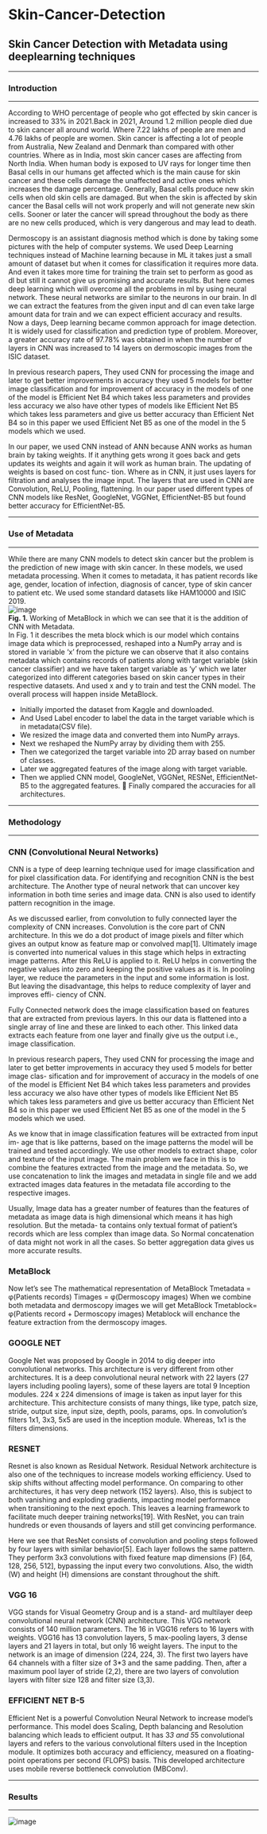 # Skin-Cancer-Detection
## Skin Cancer Detection with Metadata using deeplearning techniques   
***  
### Introduction   
***
According to WHO percentage of people who got effected by skin cancer is increased
to 33% in 2021.Back in 2021, Around 1.2 million people died due to skin cancer all
around world. Where 7.22 lakhs of people are men and 4.76 lakhs of people are
women. Skin cancer is affecting a lot of people from Australia, New Zealand and
Denmark than compared with other countries. Where as in India, most skin cancer
cases are affecting from North India. When human body is exposed to UV rays for
longer time then Basal cells in our humans get affected which is the main cause for
skin cancer and these cells damage the unaffected and active ones which increases the
damage percentage. Generally, Basal cells produce new skin cells when old skin
cells are damaged. But when the skin is affected by skin cancer the Basal cells will
not work properly and will not generate new skin cells. Sooner or later the cancer will
spread throughout the body as there are no new cells produced, which is very dangerous and may lead to death.

Dermoscopy is an assistant diagnosis method which is done by taking some
pictures with the help of computer systems. We used Deep Learning techniques
instead of Machine learning because in ML it takes just a small amount of dataset but
when it comes for classification it requires more data. And even it takes more time for
training the train set to perform as good as dl but still it cannot give us promising and
accurate results. But here comes deep learning which will overcome all the problems
in ml by using neural network. These neural networks are similar to the neurons
in our brain. In dl we can extract the features from the given input and dl can even
take large amount data for train and we can expect efficient accuracy and results. Now
a days, Deep learning became common approach for image detection. It is widely
used for classification and prediction type of problem. Moreover, a greater accuracy
rate of 97.78% was obtained in when the number of layers in CNN was increased
to 14 layers on dermoscopic images from the ISIC dataset.

In previous research papers, They used CNN for processing the image and
later to get better improvements in accuracy they used 5 models for better image classification and for improvement of accuracy in the models of one of the model is Efficient Net B4 which takes less parameters and provides less accuracy we also have
other types of models like Efficient Net B5 which takes less parameters and give us
better accuracy than Efficient Net B4 so in this paper we used Efficient Net B5 as one
of the model in the 5 models which we used.

In our paper, we used CNN instead of ANN because ANN works as human brain
by taking weights. If it anything gets wrong it goes back and gets updates its weights
and again it will work as human brain. The updating of weights is based on cost func-
tion. Where as in CNN, it just uses layers for filtration and analyses the image input.
The layers that are used in CNN are Convolution, ReLU, Pooling, flattening. In our
paper used different types of CNN models like ResNet, GoogleNet, VGGNet, EfficientNet-B5 but found better accuracy for EfficientNet-B5.   
***
### Use of Metadata
***
While there are many CNN models to detect skin cancer but the problem is the prediction of new image with skin cancer. In these models, we used metadata processing.
When it comes to metadata, it has patient records like age, gender, location of infection, diagnosis of cancer, type of skin cancer to patient etc. We used some standard datasets like HAM10000 and ISIC 2019.   
![image](https://github.com/Pavan9303/Skin-Cancer-Detection-/assets/98643288/434a369f-38bb-4bd4-9520-e2df1a33fa36)   
**Fig. 1.** Working of MetaBlock in which we can see that it is the addition of CNN with
Metadata.   
In Fig. 1 it describes the meta block which is our model which contains image data
which is preprocessed, reshaped into a NumPy array and is stored in variable ‘x’ from
the picture we can observe that it also contains metadata which contains records of
patients along with target variable (skin cancer classifier) and we have taken target
variable as ‘y’ which we later categorized into different categories based on skin cancer types in their respective datasets. And used x and y to train and test the CNN model. The overall process will happen inside MetaBlock.    
- Initially imported the dataset from Kaggle and downloaded.
- And Used Label encoder to label the data in the target variable which is in
metadata(CSV file).   
- We resized the image data and converted them into NumPy arrays.
- Next we reshaped the NumPy array by dividing them with 255.
- Then we categorized the target variable into 2D array based on number of classes.
- Later we aggregated features of the image along with target variable.
- Then we applied CNN model, GoogleNet, VGGNet, RESNet, EfficientNet-B5 to the aggregated features.  Finally compared the accuracies for all architectures.
***
### Methodology
***
### CNN (Convolutional Neural Networks)   
CNN is a type of deep learning technique used for image classification and for pixel
classification data. For identifying and recognition CNN is the best architecture. The
Another type of neural network that can uncover key information in both time series
and image data. CNN is also used to identify pattern recognition in the image.   

As we discussed earlier, from convolution to fully connected layer the complexity
of CNN increases. Convolution is the core part of CNN architecture. In this we do a
dot product of image pixels and filter which gives an output know as feature map or
convolved map[1]. Ultimately image is converted into numerical values in this stage
which helps in extracting image patterns. After this ReLU is applied to it. ReLU helps
in converting the negative values into zero and keeping the positive values as it is. In
pooling layer, we reduce the parameters in the input and some information is lost. But
leaving the disadvantage, this helps to reduce complexity of layer and improves effi-
ciency of CNN.

Fully Connected network does the image classification based on features that are
extracted from previous layers. In this our data is flattened into a single array of line
and these are linked to each other. This linked data extracts each feature from one
layer and finally give us the output i.e., image classification.   

In previous research papers, They used CNN for processing the image and
later to get better improvements in accuracy they used 5 models for better image clas-
sification and for improvement of accuracy in the models of one of the model is Efficient Net B4 which takes less parameters and provides less accuracy we also have
other types of models like Efficient Net B5 which takes less parameters and give us
better accuracy than Efficient Net B4 so in this paper we used Efficient Net B5 as one
of the model in the 5 models which we used.

As we know that in image classification features will be extracted from input im-
age that is like patterns, based on the image patterns the model will be trained and
tested accordingly. We use other models to extract shape, color and texture of the
input image. The main problem we face in this is to combine the features extracted
from the image and the metadata. So, we use concatenation to link the images and
metadata in single file and we add extracted images data features in the metadata file
according to the respective images.   

Usually, Image data has a greater number of features than the features of metadata
as image data is high dimensional which means it has high resolution. But the metada-
ta contains only textual format of patient’s records which are less complex than image
data. So Normal concatenation of data might not work in all the cases. So better aggregation data gives us more accurate results.   

### MetaBlock   
Now let’s see The mathematical representation of MetaBlock
Tmetadata = φ(Patients records) 
Timages = φ(Dermoscopy images) 
When we combine both metadata and dermoscopy images we will get MetaBlock
Tmetablock= φ(Patients record + Dermoscopy images) 
Metablock will enchance the feature extraction from the dermoscopy images.   

### GOOGLE NET
Google Net was proposed by Google in 2014 to dig deeper into convolutional
networks. This architecture is very different from other architectures. It is a deep
convolutional neural network with 22 layers (27 layers including pooling layers),
some of these layers are total 9 Inception modules. 224 x 224 dimensions of image is taken as input layer for this architecture. This architecture consists of many things,
like type, patch size, stride, output size, input size, depth, pools, params, ops. In
convolution’s filters 1x1, 3x3, 5x5 are used in the inception module. Whereas, 1x1 is
the filters dimensions.   

### RESNET
Resnet is also known as Residual Network. Residual Network architecture is also
one of the techniques to increase models working efficiency. Used to skip
shifts without affecting model performance. On comparing to other architectures, it
has very deep network (152 layers). Also, this is subject to both vanishing and exploding gradients, impacting model performance when transitioning to the next
epoch. This leaves a learning framework to facilitate much deeper training networks[19]. With ResNet, you can train hundreds or even thousands of layers and still get convincing performance.   

Here we see that ResNet consists of convolution and pooling steps followed
by four layers with similar behavior[5]. Each layer follows the same pattern. They
perform 3x3 convolutions with fixed feature map dimensions (F) [64, 128,
256, 512], bypassing the input every two convolutions. Also, the width (W) and
height (H) dimensions are constant throughout the shift.   

### VGG 16
VGG stands for Visual Geometry Group and is a stand-
ard multilayer deep convolutional neural network (CNN) architecture. This
VGG network consists of 140 million parameters. The 16 in VGG16 refers to 16
layers with weights. VGG16 has 13 convolution layers, 5 max-pooling layers, 3 dense
layers and 21 layers in total, but only 16 weight layers. The input to the network is an
image of dimension (224, 224, 3). The first two layers have 64 channels with a filter
size of 3*3 and the same padding. Then, after a maximum pool layer of stride (2,2), there are two layers of convolution layers with filter size 128 and filter size (3,3).

### EFFICIENT NET B-5
Efficient Net is a powerful Convolution Neural Network to increase model’s performance. This model does Scaling, Depth balancing and Resolution balancing which
leads to efficient output. It has 3*3 and 5*5 convolutional layers and refers to the
various convolutional filters used in the Inception module. It optimizes both accuracy
and efficiency, measured on a floating-point operations per second (FLOPS) basis.
This developed architecture uses mobile reverse bottleneck convolution (MBConv).

***
### Results
***   

![image](https://github.com/Pavan9303/Skin-Cancer-Detection-/assets/98643288/1954ecce-4940-4067-9dae-271fbf7b32a8)

